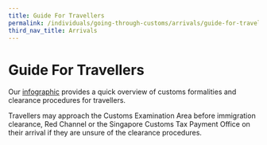 ```yaml
---
title: Guide For Travellers
permalink: /individuals/going-through-customs/arrivals/guide-for-travellers
third_nav_title: Arrivals
---
```

# Guide For Travellers 

Our [infographic](/files/individuals/Your%20Journey%20Back%20to%20Singapore%20(Infographic).pdf) provides a quick overview of customs formalities and clearance procedures for travellers.

Travellers may approach the Customs Examination Area before immigration clearance, Red Channel or the Singapore Customs Tax Payment Office on their arrival if they are unsure of the clearance procedures.